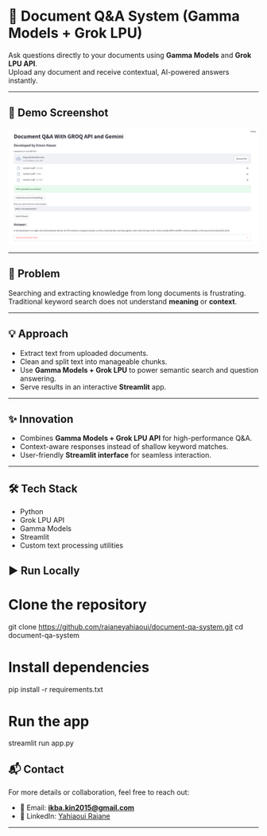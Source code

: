 
# 📑 Document Q&A System (Gamma Models + Grok LPU)

Ask questions directly to your documents using **Gamma Models** and **Grok LPU API**.  
Upload any document and receive contextual, AI-powered answers instantly.

---

## 📸 Demo Screenshot
![Document Q&A With GROQ API and Gemini](assets/Document%20Q&A%20With%20GROQ%20API%20and%20Gemini.png)

---

## 🚀 Problem
Searching and extracting knowledge from long documents is frustrating.  
Traditional keyword search does not understand **meaning** or **context**.

---

## 💡 Approach
- Extract text from uploaded documents.
- Clean and split text into manageable chunks.
- Use **Gamma Models + Grok LPU** to power semantic search and question answering.
- Serve results in an interactive **Streamlit** app.

---

## ✨ Innovation
- Combines **Gamma Models + Grok LPU API** for high-performance Q&A.
- Context-aware responses instead of shallow keyword matches.
- User-friendly **Streamlit interface** for seamless interaction.

---

## 🛠️ Tech Stack
- Python  
- Grok LPU API  
- Gamma Models  
- Streamlit  
- Custom text processing utilities  


## ▶️ Run Locally

# Clone the repository
git clone https://github.com/raianeyahiaoui/document-qa-system.git
cd document-qa-system

# Install dependencies
pip install -r requirements.txt

# Run the app
streamlit run app.py


## 📬 Contact

For more details or collaboration, feel free to reach out:

* 📧 Email: **[ikba.kin2015@gmail.com](mailto:ikba.kin2015@gmail.com)**
* 🔗 LinkedIn: [Yahiaoui Raiane](https://www.linkedin.com/in/yahiaoui-raiane-253911262/)

---
